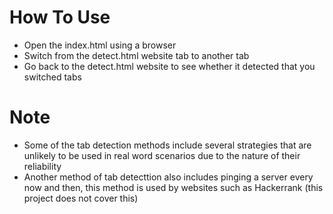 # How To Use
* Open the index.html using a browser
* Switch from the detect.html website tab to another tab
* Go back to the detect.html website to see whether it detected that you switched tabs

# Note
* Some of the tab detection methods include several strategies that are unlikely to be used in real word scenarios due to the nature of their reliability
* Another method of tab detecttion also includes pinging a server every now and then, this method is used by websites such as Hackerrank (this project does not cover this)
